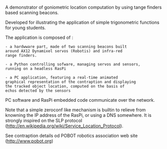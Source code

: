 A demonstrator of goniometric location computation by using
tange finders based scanning beacons.

Developed for illustrating the application of simple
trigonometric functions for young students.

The application is composed of :

    - a hardwware part, made of two scanning beacons built
    around AX12 Dynamixel servos (Robotis) and infra-red
    range finders. 
    
    - a Python controlling sofware, managing servos and sensors,
    running on a headless RasPi

    - a PC application, featuring a real-time animated
    graphical representation of the contraption and displaying
    the tracked object location, computed on the basis of 
    echos detected by the sensors

PC software and RasPi embedded code communicate over the network.

Note that a simple zeroconf like mechanism is builtin to relieve
from knowning the IP address of the RasPi, or using a DNS somewhere.
It is strongly inspired on the SLP protocol 
(http://en.wikipedia.org/wiki/Service_Location_Protocol).

See contraption details od POBOT robotics association web site
(http://www.pobot.org)
